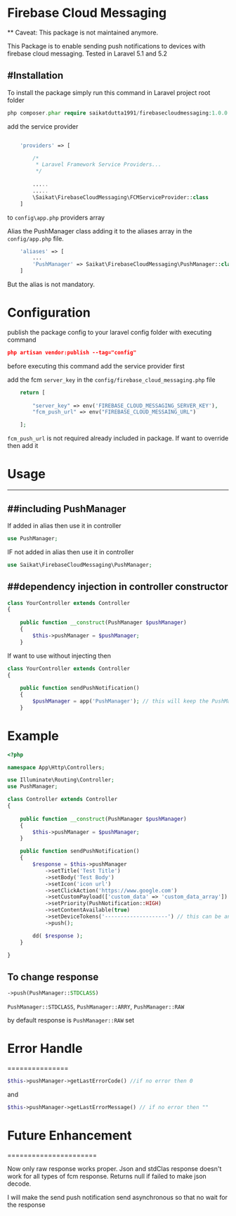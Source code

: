Firebase Cloud Messaging
=========
** Caveat: This package is not maintained anymore.

This Package is to enable sending push notifications to devices with firebase cloud messaging. Tested in Laravel 5.1 and 5.2

#Installation
----

To install the package simply run this command in Laravel project root folder

```php
php composer.phar require saikatdutta1991/firebasecloudmessaging:1.0.0
```


add the service provider 
```php 

    'providers' => [

        /*
         * Laravel Framework Service Providers...
         */
            
        .....
        .....
        \Saikat\FirebaseCloudMessaging\FCMServiceProvider::class 
    ]
``` 
to `config\app.php` providers array  


Alias the PushManager class adding it to the aliases array in the `config/app.php` file.

```php
    'aliases' => [
        ...
        'PushManager' => Saikat\FirebaseCloudMessaging\PushManager::class
    ]
```

But the alias is not mandatory.


# Configuration
publish the package config to your laravel config folder with executing command

```json
php artisan vendor:publish --tag="config"
```

before executing this command add the service provider first

add the fcm `server_key` in the `config/firebase_cloud_messaging.php` file
```php 
    return [
        
        "server_key" => env('FIREBASE_CLOUD_MESSAGING_SERVER_KEY'),
        "fcm_push_url" => env("FIREBASE_CLOUD_MESSAING_URL")

    ];

```

`fcm_push_url` is not required already included in package. If want to override then add it


# Usage
-----------


##including PushManager
--------------------------

If added in alias then use it in controller
```php
use PushManager;
```

IF not added in alias then use it in controller
```php
use Saikat\FirebaseCloudMessaging\PushManager;
```



##dependency injection in controller constructor
-----------------------------

```php
class YourController extends Controller
{
    
    public function __construct(PushManager $pushManager)
    {
        $this->pushManager = $pushManager;
    }
```



If want to use without injecting then
```php
class YourController extends Controller
{
    
    public function sendPushNotification()
    {
        $pushManager = app('PushManager'); // this will keep the PushManager instance singleton
    }
```



# Example

```php
<?php

namespace App\Http\Controllers;

use Illuminate\Routing\Controller;
use PushManager;

class Controller extends Controller
{
    
    public function __construct(PushManager $pushManager)
    {
        $this->pushManager = $pushManager;
    }

    public function sendPushNotification()
    {
        $response = $this->pushManager
            ->setTitle('Test Title')
            ->setBody('Test Body')
            ->setIcon('icon url')
            ->setClickAction('https://www.google.com')
            ->setCustomPayload(['custom_data' => 'custom_data_array']) 
            ->setPriority(PushNotification::HIGH)
            ->setContentAvailable(true)
            ->setDeviceTokens('--------------------') // this can be an array or string
            ->push();

        dd( $response );
    }

}
```


To change response 
-----------

```php
->push(PushManager::STDCLASS)
```

`PushManager::STDCLASS`, `PushManager::ARRY`, `PushManager::RAW`

by default response is `PushManager::RAW` set



# Error Handle
===============

```php
$this->pushManager->getLastErrorCode() //if no error then 0
```
and 
```php
$this->pushManager->getLastErrorMessage() // if no error then ""
``` 


# Future Enhancement
======================

Now only raw response works proper. Json and stdClas response doesn't work for all types of fcm response. Returns null if failed to make json decode.


I will make the send push notification send asynchronous so that no wait for the response

